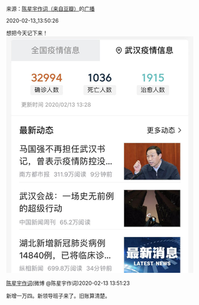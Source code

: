来源：[陈星宇作词（来自豆瓣）](https://www.douban.com/people/chenxingyu2009/)的[广播](https://www.douban.com/people/chenxingyu2009/status/2808243153/)


2020-02-13_13:50:26


想把今天记下来！
![](./pic/2020-02-13_13:50:26-陈星宇作词的广播1.jpg)  



[陈星宇作词](https://www.douban.com/people/4552908)(微博 @陈星宇作词)2020-02-13 13:51:23

新增一万四。新领导班子来了。旧账算清楚。